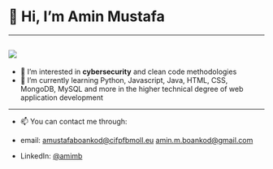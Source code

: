 # 👋 Hi, I’m Amin Mustafa
--------
![](https://tenor.com/es/view/developer-gif-23414225.gif)
--------
- 👀 I’m interested in **cybersecurity** and clean code methodologies
- 🌱 I’m currently learning Python, Javascript, Java, HTML, CSS, MongoDB, MySQL and more in the higher technical degree of web application development

--------

- 📫 You can contact me through:

- email:
  amustafaboankod@cifpfbmoll.eu 
  amin.m.boankod@gmail.com
  
- LinkedIn:
  [@amimb](https://www.linkedin.com/in/aminmb/)
  
  


